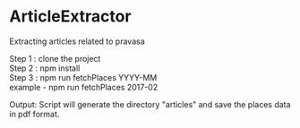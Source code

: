 # ArticleExtractor
Extracting articles related to pravasa

Step 1 : clone the project <br />
Step 2 : npm install<br />
Step 3 : npm run fetchPlaces YYYY-MM<br />
	example - npm run fetchPlaces 2017-02<br />

Output: Script will generate the directory "articles" and save the places data in pdf format.
